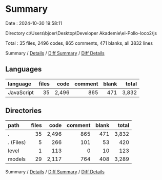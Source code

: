 # Summary

Date : 2024-10-30 19:58:11

Directory c:\\Users\\bjoer\\Desktop\\Developer Akademie\\el-Pollo-loco2\\js

Total : 35 files,  2496 codes, 865 comments, 471 blanks, all 3832 lines

Summary / [Details](details.md) / [Diff Summary](diff.md) / [Diff Details](diff-details.md)

## Languages
| language | files | code | comment | blank | total |
| :--- | ---: | ---: | ---: | ---: | ---: |
| JavaScript | 35 | 2,496 | 865 | 471 | 3,832 |

## Directories
| path | files | code | comment | blank | total |
| :--- | ---: | ---: | ---: | ---: | ---: |
| . | 35 | 2,496 | 865 | 471 | 3,832 |
| . (Files) | 5 | 266 | 101 | 53 | 420 |
| level | 1 | 113 | 0 | 10 | 123 |
| models | 29 | 2,117 | 764 | 408 | 3,289 |

Summary / [Details](details.md) / [Diff Summary](diff.md) / [Diff Details](diff-details.md)